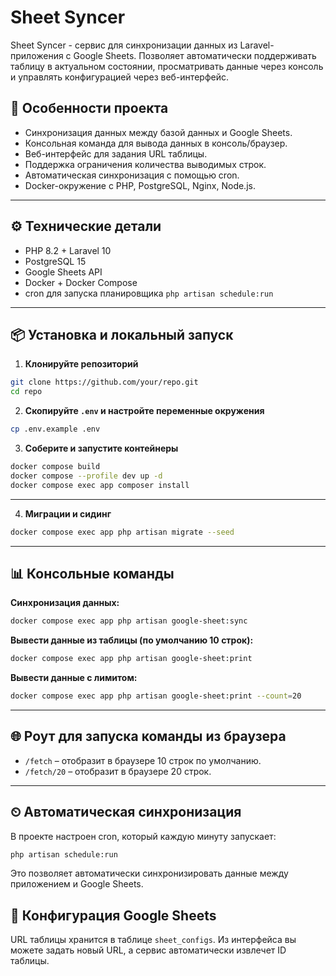 # Sheet Syncer

Sheet Syncer - сервис для синхронизации данных из Laravel-приложения с Google Sheets.
Позволяет автоматически поддерживать таблицу в актуальном состоянии, просматривать данные через консоль и управлять конфигурацией через веб-интерфейс.

## 📌 Особенности проекта

* Синхронизация данных между базой данных и Google Sheets.
* Консольная команда для вывода данных в консоль/браузер.
* Веб-интерфейс для задания URL таблицы.
* Поддержка ограничения количества выводимых строк.
* Автоматическая синхронизация с помощью cron.
* Docker-окружение с PHP, PostgreSQL, Nginx, Node.js.

---

## ⚙️ Технические детали

* PHP 8.2 + Laravel 10
* PostgreSQL 15
* Google Sheets API
* Docker + Docker Compose
* cron для запуска планировщика `php artisan schedule:run`

---

## 📦 Установка и локальный запуск

1. **Клонируйте репозиторий**

```bash
git clone https://github.com/your/repo.git
cd repo
```

2. **Скопируйте `.env` и настройте переменные окружения**

```bash
cp .env.example .env
```

3. **Соберите и запустите контейнеры**

```bash
docker compose build
docker compose --profile dev up -d
docker compose exec app composer install
```

---

4. **Миграции и сидинг**

```bash
docker compose exec app php artisan migrate --seed
```

---

## 📊 Консольные команды

**Синхронизация данных:**

```bash
docker compose exec app php artisan google-sheet:sync
```

**Вывести данные из таблицы (по умолчанию 10 строк):**

```bash
docker compose exec app php artisan google-sheet:print
```

**Вывести данные с лимитом:**

```bash
docker compose exec app php artisan google-sheet:print --count=20
```

---

## 🌐 Роут для запуска команды из браузера

* `/fetch` – отобразит в браузере 10 строк по умолчанию.
* `/fetch/20` – отобразит в браузере 20 строк.

---

## ⏲ Автоматическая синхронизация

В проекте настроен cron, который каждую минуту запускает:

```bash
php artisan schedule:run
```

Это позволяет автоматически синхронизировать данные между приложением и Google Sheets.

## 📝 Конфигурация Google Sheets

URL таблицы хранится в таблице `sheet_configs`.
Из интерфейса вы можете задать новый URL, а сервис автоматически извлечет ID таблицы.
